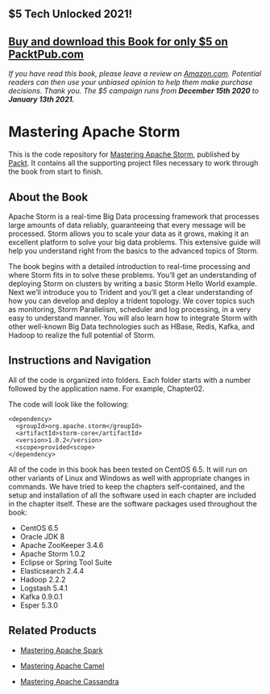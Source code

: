 ## $5 Tech Unlocked 2021!
[Buy and download this Book for only $5 on PacktPub.com](https://www.packtpub.com/product/mastering-apache-storm/9781787125636)
-----
*If you have read this book, please leave a review on [Amazon.com](https://www.amazon.com/gp/product/1787125637).     Potential readers can then use your unbiased opinion to help them make purchase decisions. Thank you. The $5 campaign         runs from __December 15th 2020__ to __January 13th 2021.__*

# Mastering Apache Storm
This is the code repository for [Mastering Apache Storm](https://www.packtpub.com/big-data-and-business-intelligence/mastering-apache-storm?utm_source=github&utm_medium=repository&utm_campaign=9781787125636), published by [Packt](https://www.packtpub.com/?utm_source=github). It contains all the supporting project files necessary to work through the book from start to finish.
## About the Book
Apache Storm is a real-time Big Data processing framework that processes large amounts of data reliably, guaranteeing that every message will be processed. Storm allows you to scale your data as it grows, making it an excellent platform to solve your big data problems. This extensive guide will help you understand right from the basics to the advanced topics of Storm.

The book begins with a detailed introduction to real-time processing and where Storm fits in to solve these problems. You’ll get an understanding of deploying Storm on clusters by writing a basic Storm Hello World example. Next we’ll introduce you to Trident and you’ll get a clear understanding of how you can develop and deploy a trident topology. We cover topics such as monitoring, Storm Parallelism, scheduler and log processing, in a very easy to understand manner. You will also learn how to integrate Storm with other well-known Big Data technologies such as HBase, Redis, Kafka, and Hadoop to realize the full potential of Storm.

## Instructions and Navigation
All of the code is organized into folders. Each folder starts with a number followed by the application name. For example, Chapter02.



The code will look like the following:
```
<dependency>
  <groupId>org.apache.storm</groupId>
  <artifactId>storm-core</artifactId>
  <version>1.0.2</version>
  <scope>provided<scope>
</dependency>
```

All of the code in this book has been tested on CentOS 6.5. It will run on other variants of
Linux and Windows as well with appropriate changes in commands.
We have tried to keep the chapters self-contained, and the setup and installation of all the
software used in each chapter are included in the chapter itself. These are the software
packages used throughout the book:
* CentOS 6.5
* Oracle JDK 8
* Apache ZooKeeper 3.4.6
* Apache Storm 1.0.2
* Eclipse or Spring Tool Suite
* Elasticsearch 2.4.4
* Hadoop 2.2.2
* Logstash 5.4.1
* Kafka 0.9.0.1
* Esper 5.3.0

## Related Products
* [Mastering Apache Spark](https://www.packtpub.com/big-data-and-business-intelligence/mastering-apache-spark?utm_source=github&utm_medium=repository&utm_campaign=9781783987146)

* [Mastering Apache Camel](https://www.packtpub.com/application-development/mastering-apache-camel?utm_source=github&utm_medium=repository&utm_campaign=9781782173151)

* [Mastering Apache Cassandra](https://www.packtpub.com/big-data-and-business-intelligence/mastering-apache-cassandra?utm_source=github&utm_medium=repository&utm_campaign=9781782162681)


